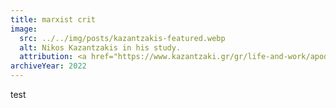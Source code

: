 ```yaml
---
title: marxist crit
image:
  src: ../../img/posts/kazantzakis-featured.webp
  alt: Nikos Kazantzakis in his study.
  attribution: <a href="https://www.kazantzaki.gr/gr/life-and-work/apodimia-kai-anagnorisi-193">Kazantzakis Museum</a>
archiveYear: 2022
---
```


test
